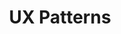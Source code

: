 ---
linktitle: UX Patterns
title: UX Patterns
description: This section contains patterns to help you develop user interface components using the BlueJay Design System in Open 3D Engine (O3DE).
weight: 600
toc: true
---